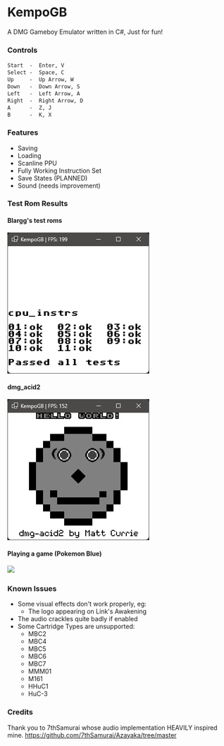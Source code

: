 # KempoGB
A DMG Gameboy Emulator written in C#, Just for fun!

### Controls
```
Start  -  Enter, V
Select -  Space, C
Up     -  Up Arrow, W
Down   -  Down Arrow, S
Left   -  Left Arrow, A
Right  -  Right Arrow, D
A      -  Z, J
B      -  K, X
```

### Features
- Saving
- Loading
- Scanline PPU
- Fully Working Instruction Set
- Save States (PLANNED)
- Sound (needs improvement)

### Test Rom Results
#### Blargg's test roms
![img.png](img.png)

#### dmg_acid2
![img_1.png](img_1.png)

#### Playing a game (Pokemon Blue)
![](https://i.imgur.com/SDdSGqS.gif)

### Known Issues
- Some visual effects don't work properly, eg: 
  - The logo appearing on Link's Awakening
- The audio crackles quite badly if enabled
- Some Cartridge Types are unsupported: 
  - MBC2
  - MBC4
  - MBC5
  - MBC6
  - MBC7
  - MMM01
  - M161
  - HHuC1
  - HuC-3

### Credits
Thank you to 7thSamurai whose audio implementation HEAVILY inspired mine.
https://github.com/7thSamurai/Azayaka/tree/master
